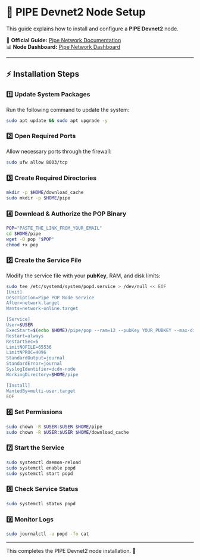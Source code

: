 # 🚀 PIPE Devnet2 Node Setup  

This guide explains how to install and configure a **PIPE Devnet2** node.  

📌 **Official Guide:** [Pipe Network Documentation](https://docs.pipe.network/devnet-2)  
📊 **Node Dashboard:** [Pipe Network Dashboard](https://dashboard.pipenetwork.com/node-lookup)  

---

## ⚡ Installation Steps  

### **1️⃣ Update System Packages**  
Run the following command to update the system:  

```bash
sudo apt update && sudo apt upgrade -y
```

### **2️⃣ Open Required Ports**  
Allow necessary ports through the firewall:  

```bash
sudo ufw allow 8003/tcp
```

### **3️⃣ Create Required Directories**  
```bash
mkdir -p $HOME/download_cache
sudo mkdir -p $HOME/pipe
```

### **4️⃣ Download & Authorize the POP Binary**  
```bash
POP="PASTE_THE_LINK_FROM_YOUR_EMAIL"
cd $HOME/pipe
wget -O pop "$POP"
chmod +x pop
```

### **5️⃣ Create the Service File**  
Modify the service file with your **pubKey**, RAM, and disk limits:  

```bash
sudo tee /etc/systemd/system/popd.service > /dev/null << EOF
[Unit]
Description=Pipe POP Node Service
After=network.target
Wants=network-online.target

[Service]
User=$USER
ExecStart=$(echo $HOME)/pipe/pop --ram=12 --pubKey YOUR_PUBKEY --max-disk 175 --cache-dir $(echo $HOME)/download_cache
Restart=always
RestartSec=5
LimitNOFILE=65536
LimitNPROC=4096
StandardOutput=journal
StandardError=journal
SyslogIdentifier=dcdn-node
WorkingDirectory=$HOME/pipe

[Install]
WantedBy=multi-user.target
EOF
```

### **6️⃣ Set Permissions**  
```bash
sudo chown -R $USER:$USER $HOME/pipe
sudo chown -R $USER:$USER $HOME/download_cache
```

### **7️⃣ Start the Service**  
```bash
sudo systemctl daemon-reload
sudo systemctl enable popd
sudo systemctl start popd
```

### **8️⃣ Check Service Status**  
```bash
sudo systemctl status popd
```

### **9️⃣ Monitor Logs**  
```bash
sudo journalctl -u popd -fo cat
```

---

This completes the PIPE Devnet2 node installation. 🚀  
